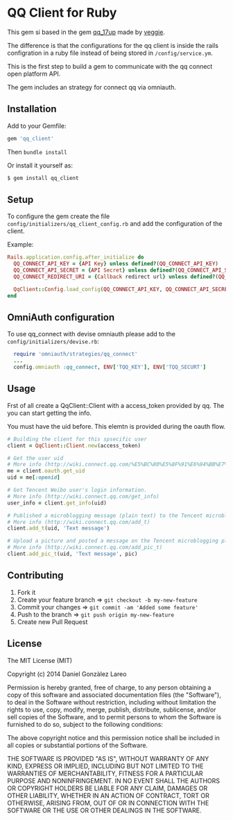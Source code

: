 # QQ Client for Ruby

This gem si based in the gem [qq_17up](https://github.com/17up/qq_17up) made by [veggie](mailto:kkxlkkxllb@gmail.com).

The difference is that the configurations for the qq client is inside the rails configration in a ruby file instead of being stored in `/config/service.ym`.

This is the first step to build a gem to communicate with the qq connect open platform API.

The gem includes an strategy for connect qq via omniauth. 

## Installation

Add to your Gemfile:

```ruby
gem 'qq_client'
```

Then `bundle install`

Or install it yourself as:

```bash
$ gem install qq_client
```
## Setup

To configure the gem create the file `config/initializers/qq_client_config.rb` and add the configuration of the client.

Example:

```ruby
Rails.application.config.after_initialize do
  QQ_CONNECT_API_KEY = {API Key} unless defined?(QQ_CONNECT_API_KEY)
  QQ_CONNECT_API_SECRET = {API Secret} unless defined?(QQ_CONNECT_API_SECRET)
  QQ_CONNECT_REDIRECT_URI = {Callback redirect url} unless defined?(QQ_CONNECT_REDIRECT_URI)

  QqClient::Config.load_config(QQ_CONNECT_API_KEY, QQ_CONNECT_API_SECRET, QQ_CONNECT_REDIRECT_URI)
end
```

## OmniAuth configuration

To use qq_connect with devise omniauth please add to the `config/initializers/devise.rb`:

```ruby
  require 'omniauth/strategies/qq_connect'
  ...
  config.omniauth :qq_connect, ENV['TQQ_KEY'], ENV['TQQ_SECURT']
```

## Usage

Frst of all create a QqClient::Client with a access_token provided by qq. The you can start getting the info.

You must have the uid before. This elemtn is provided during the oauth flow.

```ruby
# Building the client for this spsecific user
client = QqClient::Client.new(access_token)

# Get the user uid
# More info (http://wiki.connect.qq.com/%E5%BC%80%E5%8F%91%E6%94%BB%E7%95%A5_client-side)
me = client.oauth.get_uid
uid = me[:openid]

# Get Tencent Weibo user's login information.
# More info (http://wiki.connect.qq.com/get_info)
user_info = client.get_info(uid)

# Published a microblogging message (plain text) to the Tencent microblogging platforms.
# More info (http://wiki.connect.qq.com/add_t)
client.add_t(uid, 'Text message')

# Upload a picture and posted a message on the Tencent microblogging platforms.
# More info (http://wiki.connect.qq.com/add_pic_t)
client.add_pic_t(uid, 'Text message', pic)
```

## Contributing

1. Fork it
2. Create your feature branch => `git checkout -b my-new-feature`
3. Commit your changes => `git commit -am 'Added some feature'`
4. Push to the branch  => `git push origin my-new-feature`
5. Create new Pull Request

## License

The MIT License (MIT)

Copyright (c) 2014 Daniel Gonzàlez Lareo

Permission is hereby granted, free of charge, to any person obtaining a copy of
this software and associated documentation files (the "Software"), to deal in
the Software without restriction, including without limitation the rights to
use, copy, modify, merge, publish, distribute, sublicense, and/or sell copies of
the Software, and to permit persons to whom the Software is furnished to do so,
subject to the following conditions:

The above copyright notice and this permission notice shall be included in all
copies or substantial portions of the Software.

THE SOFTWARE IS PROVIDED "AS IS", WITHOUT WARRANTY OF ANY KIND, EXPRESS OR
IMPLIED, INCLUDING BUT NOT LIMITED TO THE WARRANTIES OF MERCHANTABILITY, FITNESS
FOR A PARTICULAR PURPOSE AND NONINFRINGEMENT. IN NO EVENT SHALL THE AUTHORS OR
COPYRIGHT HOLDERS BE LIABLE FOR ANY CLAIM, DAMAGES OR OTHER LIABILITY, WHETHER
IN AN ACTION OF CONTRACT, TORT OR OTHERWISE, ARISING FROM, OUT OF OR IN
CONNECTION WITH THE SOFTWARE OR THE USE OR OTHER DEALINGS IN THE SOFTWARE.
